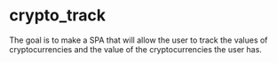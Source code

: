 # crypto_track
The goal is to make a SPA that will allow the user to track the values of cryptocurrencies and the value of the cryptocurrencies the user has.
